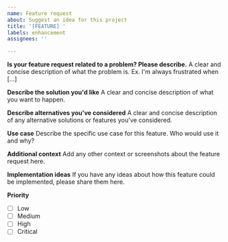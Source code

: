 ```yaml
---
name: Feature request
about: Suggest an idea for this project
title: '[FEATURE] '
labels: enhancement
assignees: ''

---
```


**Is your feature request related to a problem? Please describe.**
A clear and concise description of what the problem is. Ex. I'm always frustrated when [...]

**Describe the solution you'd like**
A clear and concise description of what you want to happen.

**Describe alternatives you've considered**
A clear and concise description of any alternative solutions or features you've considered.

**Use case**
Describe the specific use case for this feature. Who would use it and why?

**Additional context**
Add any other context or screenshots about the feature request here.

**Implementation ideas**
If you have any ideas about how this feature could be implemented, please share them here.

**Priority**
- [ ] Low
- [ ] Medium
- [ ] High
- [ ] Critical
